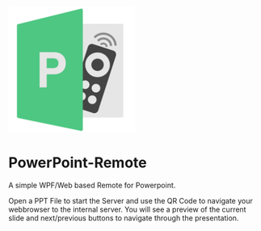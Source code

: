 <img src="https://raw.githubusercontent.com/JensKrumsieck/PowerPoint-Remote/master/PowerPoint%20Remote/Resources/PPTRemote.png" alt="PPTRemote" width="250px"/>

# PowerPoint-Remote

A simple WPF/Web based Remote for Powerpoint.

Open a PPT File to start the Server and use the QR Code to navigate your webbrowser to the internal server. You will see a preview of the current slide and next/previous buttons to navigate through the presentation.

